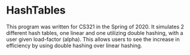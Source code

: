 # HashTables

This program was written for CS321 in the Spring of 2020. It simulates 2 different hash tables, one linear and one utilizing double hashing, with a user given load-factor (alpha). This allows users to see the increase in efficiency by using double hashing over linear hashing. 
